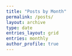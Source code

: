 ```yaml
---
title: "Posts by Month"
permalink: /posts/
layout: archive
type: date
entries_layout: grid
entries: monthly
author_profile: true
---
```

